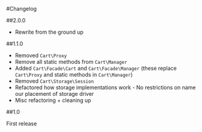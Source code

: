 #Changelog

##2.0.0

- Rewrite from the ground up

##1.1.0

- Removed ``Cart\Proxy``
- Remove all static methods from ``Cart\Manager``
- Added ``Cart\Facade\Cart`` and ``Cart\Facade\Manager`` (these replace ``Cart\Proxy`` and static methods in ``Cart\Manager``)
- Removed ``Cart\Storage\Session``
- Refactored how storage implementations work - No restrictions on name our placement of storage driver
- Misc refactoring + cleaning up

##1.0

First release
